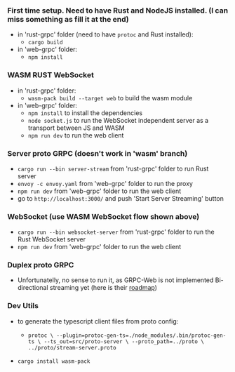 ### First time setup. Need to have Rust and NodeJS installed. (I can miss something as fill it at the end)
- in 'rust-grpc' folder (need to have `protoc` and Rust installed):
  - `cargo build`
- in 'web-grpc' folder:
  - `npm install`

### WASM RUST WebSocket
- in 'rust-grpc' folder:
  - `wasm-pack build --target web` to build the wasm module 
- in 'web-grpc' folder:
  - `npm install` to install the dependencies
  - `node socket.js` to run the WebSocket independent server as a transport between JS and WASM
  - `npm run dev` to run the web client


### Server proto GRPC (doesn't work in 'wasm' branch)
- `cargo run --bin server-stream` from 'rust-grpc' folder to run Rust server
- `envoy -c envoy.yaml` from 'web-grpc' folder to run the proxy
- `npm run dev` from 'web-grpc' folder to run the web client
- go to `http://localhost:3000/` and push 'Start Server Streaming' button

### WebSocket (use WASM WebSocket flow shown above)
- `cargo run --bin websocket-server` from 'rust-grpc' folder to run the Rust WebSocket server
- `npm run dev` from 'web-grpc' folder to run the web client

### Duplex proto GRPC
- Unfortunatelly, no sense to run it, as GRPC-Web is not implemented Bi-directional streaming yet (here is their [roadmap](https://github.com/grpc/grpc-web/blob/master/doc/streaming-roadmap.md))

### Dev Utils
- to generate the typescript client files from proto config:
  - `protoc \
    --plugin=protoc-gen-ts=./node_modules/.bin/protoc-gen-ts \
    --ts_out=src/proto-server \
    --proto_path=../proto \
    ../proto/stream-server.proto`

- `cargo install wasm-pack`
